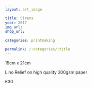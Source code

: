 ```yaml
---
layout: art_image

title: Sirens
year: 2017
img_url: 
shop_url:
  
categories: printmaking

permalink: /:categories/:title
---
```

15cm x 21cm

Lino Relief on high quality 300gsm paper

£30